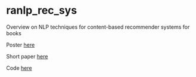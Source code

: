 # ranlp_rec_sys
Overview on NLP techniques for content-based recommender systems for books

Poster [here](https://github.com/melaniab/ranlp_rec_sys/blob/master/RANLP_poster_final.pdf) 

Short paper [here](https://github.com/melaniab/ranlp_rec_sys/blob/master/RANLP_short_paper_final_1.pdf) 

Code [here](todo) 
